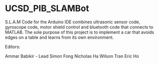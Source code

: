 # UCSD_PIB_SLAMBot
S.L.A.M Code for the Arduino IDE combines ultrasonic sensor code, gyroscope code, motor shield control and bluetooth code that connects to MATLAB. The sole purpose of this project is to implement a car that avoids edges on a table and learns from its own environment.


Editors:

Ammar Babikir - Lead
Simon Fong 
Nicholas Ha 
Wilson Tran 
Eric Ho
